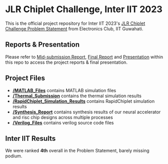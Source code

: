 # JLR Chiplet Challenge, Inter IIT 2023

This is the official project repository for Inter IIT 2023's [JLR Chiplet Challenge Problem Statement](./PS_High_JLR.pdf) from Electronics Club, IIT Guwahati.

## Reports & Presentation

Please refer to [Mid-submission Report](./JLR_T15_Midsubmission.pdf), [Final Report](./JLR_T15_Final_Report.pdf) and [Presentation](./JLR_T15_Chiplet_Presentation.pdf) within this repo to access the project reports & final presentation.

## Project Files

- [**/MATLAB_Files**](./MATLAB_Files/) contains MATLAB simulation files
- [**/Thermal_Submission**](./Thermal_Submission/) contains the thermal simulation results
- [**/RapidChiplet_Simulation_Results**](./RapidChiplet_Simulation_Results/) contains RapidChiplet simulation results
- [**/Synthesis_Report**](./Synthesis_Report/) contains synthesis results of our neural accelerator and risc chip designs across multiple processes
- [**/Verilog_Files**](./Verilog_Files/) contains verilog source code files


## Inter IIT Results

We were ranked **4th** overall in the Problem Statement, barely missing podium.
